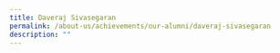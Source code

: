 ```yaml
---
title: Daveraj Sivasegaran
permalink: /about-us/achievements/our-alumni/daveraj-sivasegaran
description: ""
---
```


